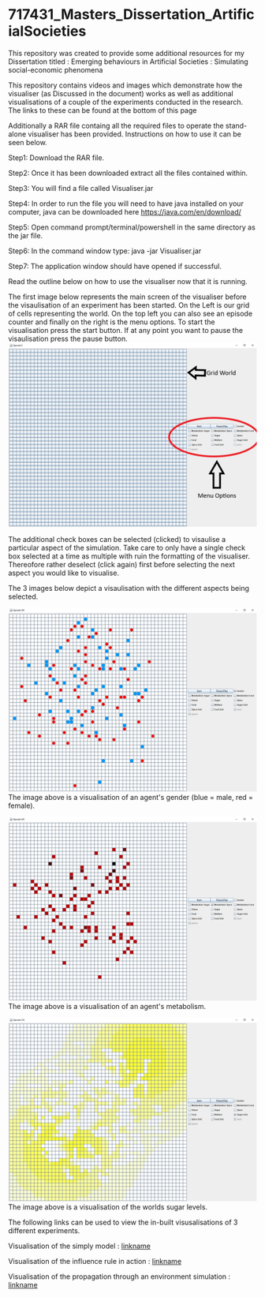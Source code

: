 # 717431_Masters_Dissertation_ArtificialSocieties
This repository was created to provide some additional resources for my Dissertation titled : Emerging behaviours in Artificial Societies : Simulating social-economic phenomena

This repository contains videos and images which demonstrate how the visualiser (as Discussed in the document) works as well as additional visualisations of a couple of the experiments conducted in the research. The links to these can be found at the bottom of this page

Additionally a RAR file containg all the required files to operate the stand-alone visualiser has been provided. Instructions on how to use it can be seen below.

Step1: Download the RAR file.

Step2: Once it has been downloaded extract all the files contained within.

Step3: You will find a file called Visualiser.jar

Step4: In order to run the file you will need to have java installed on your computer, java can be downloaded here https://java.com/en/download/

Step5: Open command prompt/terminal/powershell in the same directory as the jar file.

Step6: In the command window type: java -jar Visualiser.jar

Step7: The application window should have opened if successful.


Read the outline below on how to use the visualiser now that it is running.

The first image below represents the main screen of the visualiser before the visaulisation of an experiment has been started. On the Left is our grid of cells representing the world. On the top left you can also see an episode counter and finally on the right is the menu options. To start the visualisation press the start button. If at any point you want to pause the visaulisation press the pause button.
![alt text](https://github.com/BrandenIngram/717431_Masters_Dissertation_ArtificialSocieties/blob/master/standalonemenu.png)

The additional check boxes can be selected (clicked) to visaulise a particular aspect of the simulation. Take care to only have a single check box selected at a time as multiple with ruin the formatting of the visualiser. Thereofore rather deselect (click again) first before selecting the next aspect you would like to visualise.

The 3 images below depict a visaulisation with the different aspects being selected.

![alt text](https://github.com/BrandenIngram/717431_Masters_Dissertation_ArtificialSocieties/blob/master/standalonesgender.png)
The image above is a visualisation of an agent's gender (blue = male, red = female).

![alt text](https://github.com/BrandenIngram/717431_Masters_Dissertation_ArtificialSocieties/blob/master/standalonespicemeta2.png)
The image above is a visualisation of an agent's metabolism.

![alt text](https://github.com/BrandenIngram/717431_Masters_Dissertation_ArtificialSocieties/blob/master/standalonessugargrid.png)
The image above is a visualisation of the worlds sugar levels.

The following links can be used to view the in-built visusalisations of 3 different experiments.

Visualisation of the simply model : [linkname](https://youtu.be/Hw6MdUjlhqg)

Visualisation of the influence rule in action : [linkname](https://youtu.be/T_DYIFe4mZ8)

Visualisation of the propagation through an environment simulation : [linkname](https://youtu.be/r2ZZidp3wP4)


